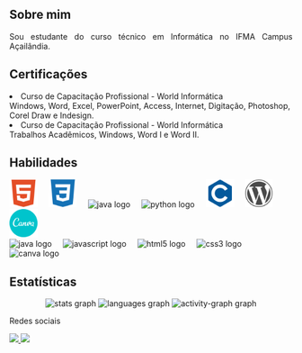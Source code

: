 
<h2>Sobre mim</h2> 
<p align="justify">Sou estudante do curso técnico em Informática no IFMA  Campus Açailândia.</p>

<h2>Certificações</h2>
<p align="justify"> <li> Curso de Capacitação Profissional - World Informática
<br>
Windows, Word, Excel, PowerPoint, Access, Internet, Digitação, Photoshop, Corel Draw e Indesign.
<br>
<li> Curso de Capacitação Profissional - World Informática
<br>
Trabalhos Acadêmicos, Windows, Word I e Word II.</p>


<h2 align="left"> Habilidades</h2>
<div align="left">
  <img src="https://raw.githubusercontent.com/devicons/devicon/ca28c779441053191ff11710fe24a9e6c23690d6/icons/html5/html5-plain.svg" height="50" alt="html5 logo"  />
  <img width="12" />
  <img src="https://raw.githubusercontent.com/devicons/devicon/ca28c779441053191ff11710fe24a9e6c23690d6/icons/css3/css3-plain.svg" height="50" alt="css3 logo"  />
  <img width="12" />
  <img src="https://cdn.jsdelivr.net/gh/devicons/devicon/icons/java/java-original.svg" height="50" alt="java logo"  />
  <img width="12" />
  <img src="https://cdn.jsdelivr.net/gh/devicons/devicon/icons/python/python-original.svg" height="50" alt="python logo"  />
  <img width="12" />
  <img src="https://raw.githubusercontent.com/devicons/devicon/ca28c779441053191ff11710fe24a9e6c23690d6/icons/c/c-plain.svg" height="50" alt="c logo"  />
  <img width="12" />
  <img src="https://raw.githubusercontent.com/devicons/devicon/ca28c779441053191ff11710fe24a9e6c23690d6/icons/wordpress/wordpress-plain.svg" height="50" alt="wordpress"  />
  <img width="12" />
  <img src="https://github.com/devicons/devicon/blob/master/icons/canva/canva-original.svg" height="50" alt="wordpress"  />
  <img width="12" /> <br>
  <div align="left">
    
  <div align="left">
  <img src="https://skillicons.dev/icons?i=java" height="50" alt="java logo"  />
  <img width="12" />
  <img src="https://skillicons.dev/icons?i=js" height="50" alt="javascript logo"  />
  <img width="12" />
  <img src="https://skillicons.dev/icons?i=html" height="50" alt="html5 logo"  />
  <img width="12" />
  <img src="https://skillicons.dev/icons?i=css" height="50" alt="css3 logo"  />
  <img width="12" />
  <img src="https://cdn.simpleicons.org/canva/00C4CC" height="50" alt="canva logo"  />
</div>
</div>
  
  <h2>Estatísticas</h2>
  <div align="center">
   <img src="https://github-readme-stats.vercel.app/api?username=Lhayla-Shamy1&hide_title=true&hide_rank=false&show_icons=true&include_all_commits=true&count_private=true&disable_animations=false&theme=github_dark&locale=pt-br&hide_border=true&order=1" height="150" alt="stats graph" /> 
    <img src="https://github-readme-stats.vercel.app/api/top-langs?username=Lhayla-Shamy1&locale=pt-br&hide_title=false&layout=compact&card_width=320&langs_count=9&theme=github_dark&hide_border=true&order=2&custom_title=Linguagens" height="150" alt="languages graph" />
  <img src="https://github-readme-activity-graph.vercel.app/graph?username=Lhayla-Shamy1&radius=16&theme=github-dark&area=true&order=5&hide_border=true" height="300" alt="activity-graph graph"  />
</div>
  </div>


  </div>


  Redes sociais
  <div align="letf">
  <a href="https://www.instagram.com/lhaylashamy9/" target="_blank">
    <img height="25" src="https://img.shields.io/badge/Instagram-E4405F?style=for-the-badge&logo=instagram&logoColor=white"/>
  </a>
  <a href="https://mail.google.com/mail/u/lhaylashamy@acad.ifma.edu.br/?view=cm&to=lhaylashamy@acad.ifma.edu.br" target="_blank">
    <img height="25" src="https://img.shields.io/badge/Gmail-D14836?style=for-the-badge&logo=gmail&logoColor=white"/>
  </a>
</div>

</div>

<!--
**Lhayla-Shamy1/Lhayla-Shamy1** is a ✨ _special_ ✨ repository because its `README.md` (this file) appears on your GitHub profile.

Here are some ideas to get you started:

- 🔭 I’m currently working on ...
- 🌱 I’m currently learning ...
- 👯 I’m looking to collaborate on ...
- 🤔 I’m looking for help with ...
- 💬 Ask me about ...
- 📫 How to reach me: ...
- 😄 Pronouns: ...
- ⚡ Fun fact: ...
-->
